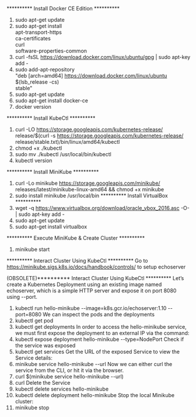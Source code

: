 ********** Install Docker CE Edition **********
1. sudo apt-get update
2. sudo apt-get install \
 apt-transport-https \
 ca-certificates \
 curl \
 software-properties-common
3. curl -fsSL https://download.docker.com/linux/ubuntu/gpg | sudo
apt-key add -
4. sudo add-apt-repository \
 "deb [arch=amd64] https://download.docker.com/linux/ubuntu \
 $(lsb_release -cs) \
 stable"
5. sudo apt-get update
6. sudo apt-get install docker-ce
7. docker version



********** Install KubeCtl **********
1. curl -LO https://storage.googleapis.com/kubernetes-release/
release/$(curl -s https://storage.googleapis.com/kubernetes-release/
release/stable.txt)/bin/linux/amd64/kubectl
2. chmod +x ./kubectl
3. sudo mv ./kubectl /usr/local/bin/kubectl
4. kubectl version



********** Install MiniKube **********
1. curl -Lo minikube https://storage.googleapis.com/minikube/
releases/latest/minikube-linux-amd64 && chmod +x minikube
2. sudo install minikube /usr/local/bin
********** Install VirtualBox **********
1. wget -q https://www.virtualbox.org/download/oracle_vbox_2016.asc
-O- | sudo apt-key add -
2. sudo apt-get update
3. sudo apt-get install virtualbox


********** Execute MiniKube & Create Cluster **********
1. minikube start


********** Interact Cluster Using KubeCtl **********
Go to https://minikube.sigs.k8s.io/docs/handbook/controls/ to setup echoserver


(OBSOLETE)********** Interact Cluster Using KubeCtl **********
Let’s create a Kubernetes Deployment using an existing image named
echoserver, which is a simple HTTP server and expose it on port 8080
using --port.
1. kubectl run hello-minikube --image=k8s.gcr.io/echoserver:1.10 --
port=8080
We can inspect the pods and the deployments
2. kubectl get pod
3. kubectl get deployments
In order to access the hello-minikube service, we must first expose
the deployment to an external IP via the command:
4. kubectl expose deployment hello-minikube --type=NodePort
Check if the service was exposed
5. kubectl get services
Get the URL of the exposed Service to view the Service details:
6. minikube service hello-minikube --url
Now we can either curl the service from the CLI, or hit it via the
browser.
7. curl $(minikube service hello-minikube --url)
8. curl <URL>
Delete the Service
9. kubectl delete services hello-minikube
10. kubectl delete deployment hello-minikube
Stop the local Minikube cluster:
11. minikube stop